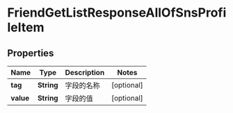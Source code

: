 

# FriendGetListResponseAllOfSnsProfileItem


## Properties

| Name | Type | Description | Notes |
|------------ | ------------- | ------------- | -------------|
|**tag** | **String** | 字段的名称 |  [optional] |
|**value** | **String** | 字段的值 |  [optional] |



